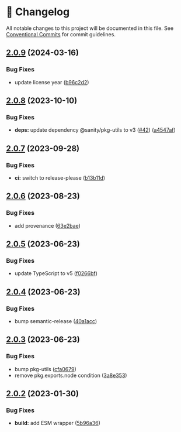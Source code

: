 <!-- markdownlint-disable --><!-- textlint-disable -->

# 📓 Changelog

All notable changes to this project will be documented in this file. See
[Conventional Commits](https://conventionalcommits.org) for commit guidelines.

## [2.0.9](https://github.com/portabletext/types/compare/v2.0.8...v2.0.9) (2024-03-16)


### Bug Fixes

* update license year ([b96c2d2](https://github.com/portabletext/types/commit/b96c2d27986d564e8a8866ad2582623a0d718892))

## [2.0.8](https://github.com/portabletext/types/compare/v2.0.7...v2.0.8) (2023-10-10)


### Bug Fixes

* **deps:** update dependency @sanity/pkg-utils to v3 ([#42](https://github.com/portabletext/types/issues/42)) ([a4547af](https://github.com/portabletext/types/commit/a4547af2a4bef4727ac836e9333a595a23f9b016))

## [2.0.7](https://github.com/portabletext/types/compare/v2.0.6...v2.0.7) (2023-09-28)


### Bug Fixes

* **ci:** switch to release-please ([b13b11d](https://github.com/portabletext/types/commit/b13b11d163b594e25e1b5556a4b5456f1598d637))

## [2.0.6](https://github.com/portabletext/types/compare/v2.0.5...v2.0.6) (2023-08-23)

### Bug Fixes

- add provenance ([63e2bae](https://github.com/portabletext/types/commit/63e2baedf55296256f748ca556c3195151775ece))

## [2.0.5](https://github.com/portabletext/types/compare/v2.0.4...v2.0.5) (2023-06-23)

### Bug Fixes

- update TypeScript to v5 ([f0266bf](https://github.com/portabletext/types/commit/f0266bf1fd73afed415039e7ae2f977b14569d5e))

## [2.0.4](https://github.com/portabletext/types/compare/v2.0.3...v2.0.4) (2023-06-23)

### Bug Fixes

- bump semantic-release ([40a1acc](https://github.com/portabletext/types/commit/40a1acc66e34477699b2a08c5d6df25f02d8c70e))

## [2.0.3](https://github.com/portabletext/types/compare/v2.0.2...v2.0.3) (2023-06-23)

### Bug Fixes

- bump pkg-utils ([cfa0679](https://github.com/portabletext/types/commit/cfa0679892ade4e056df5ce3caaec1dc60ea65ff))
- remove pkg.exports.node condition ([3a8e353](https://github.com/portabletext/types/commit/3a8e353e5de2de1d647d10992e4b0360e2aeab03))

## [2.0.2](https://github.com/portabletext/types/compare/v2.0.1...v2.0.2) (2023-01-30)

### Bug Fixes

- **build:** add ESM wrapper ([5b96a36](https://github.com/portabletext/types/commit/5b96a3625ce429180e953cd073a64b1aa74f4ed7))
